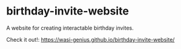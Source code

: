 # birthday-invite-website
A website for creating interactable birthday invites. 

Check it out!: 
https://wasi-genius.github.io/birthday-invite-website/
